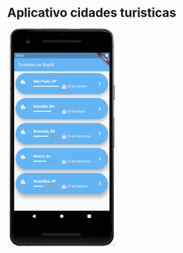 # Aplicativo cidades turisticas

<img src="assets/fotos/Main.png" alt="My cool logo" width="250px"/>
